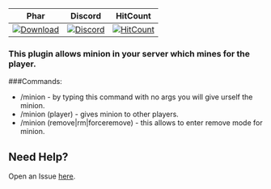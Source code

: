 
| Phar | Discord | HitCount |
| :---: | :---: | :---: |
 [![Download](https://img.shields.io/badge/download-latest-blue.svg)](https://poggit.pmmp.io/ci/CLADevs/Minion) | [![Discord](https://camo.githubusercontent.com/455152269a0ed38255ed15e375084d4dd08e0c98/68747470733a2f2f696d672e736869656c64732e696f2f62616467652f636861742d6f6e253230646973636f72642d3732383944412e737667)](https://discord.gg/f7yGTzE) | [![HitCount](http://hits.dwyl.io/CLADevs/Minion.svg)](http://hits.dwyl.io/CLADevs/Minion)

### This plugin allows minion in your server which mines for the player.
###Commands:
- /minion - by typing this command with no args you will give urself the minion.
- /minion (player) - gives minion to other players.
- /minion (remove|rm|forceremove) - this allows to enter remove mode for minion.
## Need Help?
  Open an Issue [here](https://github.com/CLADevs/Minion/issues/new).
